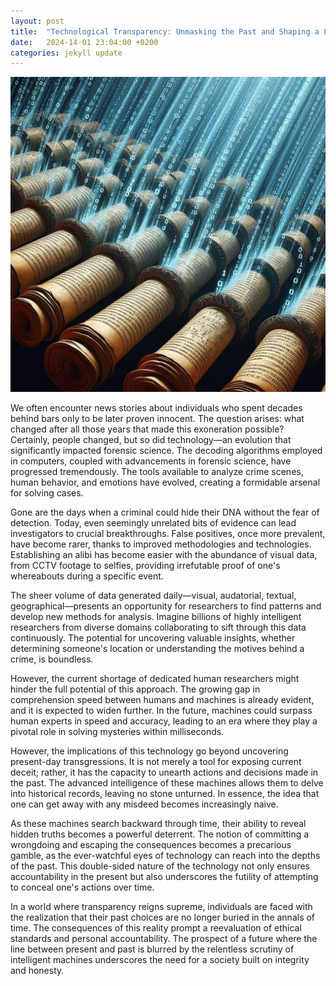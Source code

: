 ```yaml
---
layout: post
title:  "Technological Transparency: Unmasking the Past and Shaping a Future of Accountability"
date:   2024-14-01 23:04:00 +0200
categories: jekyll update
---
```

<img src="/blog_assets/txt2txt.jpeg">


We often encounter news stories about individuals who spent decades behind bars only to be later proven innocent. The question arises: what changed after all those years that made this exoneration possible? Certainly, people changed, but so did technology—an evolution that significantly impacted forensic science. The decoding algorithms employed in computers, coupled with advancements in forensic science, have progressed tremendously. The tools available to analyze crime scenes, human behavior, and emotions have evolved, creating a formidable arsenal for solving cases.

Gone are the days when a criminal could hide their DNA without the fear of detection. Today, even seemingly unrelated bits of evidence can lead investigators to crucial breakthroughs. False positives, once more prevalent, have become rarer, thanks to improved methodologies and technologies. Establishing an alibi has become easier with the abundance of visual data, from CCTV footage to selfies, providing irrefutable proof of one's whereabouts during a specific event.

The sheer volume of data generated daily—visual, audatorial, textual, geographical—presents an opportunity for researchers to find patterns and develop new methods for analysis. Imagine billions of highly intelligent researchers from diverse domains collaborating to sift through this data continuously. The potential for uncovering valuable insights, whether determining someone's location or understanding the motives behind a crime, is boundless.

However, the current shortage of dedicated human researchers might hinder the full potential of this approach. The growing gap in comprehension speed between humans and machines is already evident, and it is expected to widen further. In the future, machines could surpass human experts in speed and accuracy, leading to an era where they play a pivotal role in solving mysteries within milliseconds.

However, the implications of this technology go beyond uncovering present-day transgressions. It is not merely a tool for exposing current deceit; rather, it has the capacity to unearth actions and decisions made in the past. The advanced intelligence of these machines allows them to delve into historical records, leaving no stone unturned. In essence, the idea that one can get away with any misdeed becomes increasingly naive.

As these machines search backward through time, their ability to reveal hidden truths becomes a powerful deterrent. The notion of committing a wrongdoing and escaping the consequences becomes a precarious gamble, as the ever-watchful eyes of technology can reach into the depths of the past. This double-sided nature of the technology not only ensures accountability in the present but also underscores the futility of attempting to conceal one's actions over time.

In a world where transparency reigns supreme, individuals are faced with the realization that their past choices are no longer buried in the annals of time. The consequences of this reality prompt a reevaluation of ethical standards and personal accountability. The prospect of a future where the line between present and past is blurred by the relentless scrutiny of intelligent machines underscores the need for a society built on integrity and honesty.


